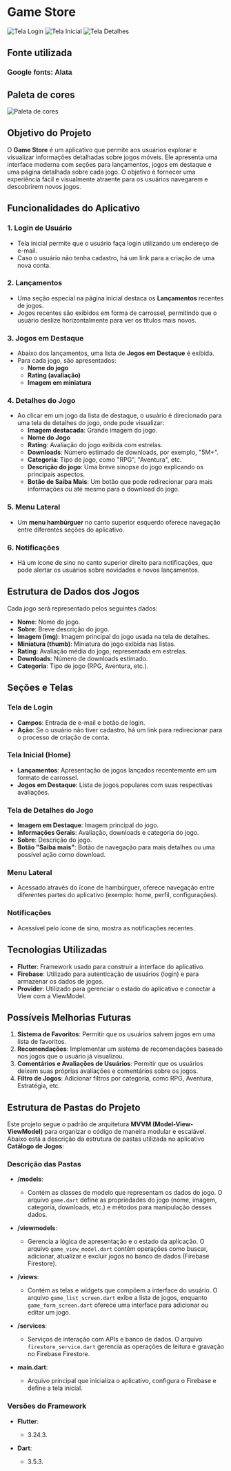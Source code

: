 # Game Store

![Tela Login](img/login.jpg)
![Tela Inicial](img/lancamentos.jpg)
![Tela Detalhes](img/detalhes.jpg)

## Fonte utilizada

<h3 style="font-family: 'Alata', sans-serif;">Google fonts: Alata</h3>

## Paleta de cores

![Paleta de cores](img/paletacores.png)

## Objetivo do Projeto

O **Game Store** é um aplicativo que permite aos usuários explorar e visualizar informações detalhadas sobre jogos móveis. Ele apresenta uma interface moderna com seções para lançamentos, jogos em destaque e uma página detalhada sobre cada jogo. O objetivo é fornecer uma experiência fácil e visualmente atraente para os usuários navegarem e descobrirem novos jogos.

## Funcionalidades do Aplicativo

### 1. Login de Usuário
- Tela inicial permite que o usuário faça login utilizando um endereço de e-mail.
- Caso o usuário não tenha cadastro, há um link para a criação de uma nova conta.

### 2. Lançamentos
- Uma seção especial na página inicial destaca os **Lançamentos** recentes de jogos.
- Jogos recentes são exibidos em forma de carrossel, permitindo que o usuário deslize horizontalmente para ver os títulos mais novos.

### 3. Jogos em Destaque
- Abaixo dos lançamentos, uma lista de **Jogos em Destaque** é exibida.
- Para cada jogo, são apresentados:
    - **Nome do jogo**
    - **Rating (avaliação)**
    - **Imagem em miniatura**

### 4. Detalhes do Jogo
- Ao clicar em um jogo da lista de destaque, o usuário é direcionado para uma tela de detalhes do jogo, onde pode visualizar:
    - **Imagem destacada**: Grande imagem do jogo.
    - **Nome do Jogo**
    - **Rating**: Avaliação do jogo exibida com estrelas.
    - **Downloads**: Número estimado de downloads, por exemplo, "5M+".
    - **Categoria**: Tipo de jogo, como "RPG", "Aventura", etc.
    - **Descrição do jogo**: Uma breve sinopse do jogo explicando os principais aspectos.
    - **Botão de Saiba Mais**: Um botão que pode redirecionar para mais informações ou até mesmo para o download do jogo.

### 5. Menu Lateral
- Um **menu hambúrguer** no canto superior esquerdo oferece navegação entre diferentes seções do aplicativo.

### 6. Notificações
- Há um ícone de sino no canto superior direito para notificações, que pode alertar os usuários sobre novidades e novos lançamentos.

## Estrutura de Dados dos Jogos

Cada jogo será representado pelos seguintes dados:
- **Nome**: Nome do jogo.
- **Sobre**: Breve descrição do jogo.
- **Imagem (img)**: Imagem principal do jogo usada na tela de detalhes.
- **Miniatura (thumb)**: Miniatura do jogo exibida nas listas.
- **Rating**: Avaliação média do jogo, representada em estrelas.
- **Downloads**: Número de downloads estimado.
- **Categoria**: Tipo de jogo (RPG, Aventura, etc.).

## Seções e Telas

### Tela de Login
- **Campos**: Entrada de e-mail e botão de login.
- **Ação**: Se o usuário não tiver cadastro, há um link para redirecionar para o processo de criação de conta.

### Tela Inicial (Home)
- **Lançamentos**: Apresentação de jogos lançados recentemente em um formato de carrossel.
- **Jogos em Destaque**: Lista de jogos populares com suas respectivas avaliações.

### Tela de Detalhes do Jogo
- **Imagem em Destaque**: Imagem principal do jogo.
- **Informações Gerais**: Avaliação, downloads e categoria do jogo.
- **Sobre**: Descrição do jogo.
- **Botão "Saiba mais"**: Botão de navegação para mais detalhes ou uma possível ação como download.

### Menu Lateral
- Acessado através do ícone de hambúrguer, oferece navegação entre diferentes partes do aplicativo (exemplo: home, perfil, configurações).

### Notificações
- Acessível pelo ícone de sino, mostra as notificações recentes.

## Tecnologias Utilizadas

- **Flutter**: Framework usado para construir a interface do aplicativo.
- **Firebase**: Utilizado para autenticação de usuários (login) e para armazenar os dados de jogos.
- **Provider**: Utilizado para gerenciar o estado do aplicativo e conectar a View com a ViewModel.

## Possíveis Melhorias Futuras

1. **Sistema de Favoritos**: Permitir que os usuários salvem jogos em uma lista de favoritos.
2. **Recomendações**: Implementar um sistema de recomendações baseado nos jogos que o usuário já visualizou.
3. **Comentários e Avaliações de Usuários**: Permitir que os usuários deixem suas próprias avaliações e comentários sobre os jogos.
4. **Filtro de Jogos**: Adicionar filtros por categoria, como RPG, Aventura, Estratégia, etc.


## Estrutura de Pastas do Projeto

Este projeto segue o padrão de arquitetura **MVVM (Model-View-ViewModel)** para organizar o código de maneira modular e escalável. Abaixo está a descrição da estrutura de pastas utilizada no aplicativo **Catálogo de Jogos**:


### Descrição das Pastas

- **/models**:
    - Contém as classes de modelo que representam os dados do jogo. O arquivo `game.dart` define as propriedades do jogo (nome, imagem, categoria, downloads, etc.) e métodos para manipulação desses dados.

- **/viewmodels**:
    - Gerencia a lógica de apresentação e o estado da aplicação. O arquivo `game_view_model.dart` contém operações como buscar, adicionar, atualizar e excluir jogos no banco de dados (Firebase Firestore).

- **/views**:
    - Contém as telas e widgets que compõem a interface do usuário. O arquivo `game_list_screen.dart` exibe a lista de jogos, enquanto `game_form_screen.dart` oferece uma interface para adicionar ou editar um jogo.

- **/services**:
    - Serviços de interação com APIs e banco de dados. O arquivo `firestore_service.dart` gerencia as operações de leitura e gravação no Firebase Firestore.

- **main.dart**:
    - Arquivo principal que inicializa o aplicativo, configura o Firebase e define a tela inicial.

### Versões do Framework

- **Flutter**:
  - 3.24.3.

- **Dart**:
  - 3.5.3.